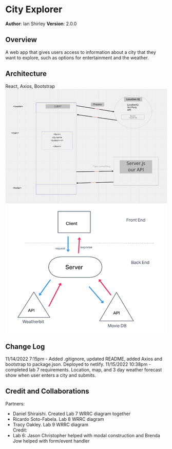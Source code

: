 # City Explorer

**Author**: Ian Shirley
**Version**: 2.0.0

## Overview
A web app that gives users access to information about a city that they want to explore, such as options for entertainment and the weather.

## Architecture
React, Axios, Bootstrap
![WRRC Diagram - Lab 7](./src/Screenshot%202022-11-14%20at%202.41.58%20PM.png)
![WRRC Diagram - Lab 8](./src/Screenshot%202022-11-16%20at%202.24.35%20PM.png)

## Change Log
11/14/2022 7:15pm - Added .gitignore, updated README, added Axios and bootstrap to package.json. Deployed to netlify.
11/15/2022 10:38pm - completed lab 7 requirements. Location, map, and 3 day weather forecast show when user enters a city and submits.

## Credit and Collaborations
Partners:<br>
- Daniel Shiraishi. Created Lab 7 WRRC diagram together<br>
- Ricardo Soto-Fabela. Lab 8 WRRC diagram<br>
- Tracy Oakley. Lab 9 WRRC diagram<br>
Credit:<br>
- Lab 6: Jason Christopher helped with modal construction and Brenda Jow helped with form/event handler<br>
